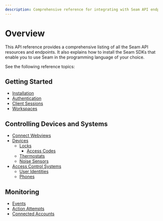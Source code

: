 ```yaml
---
description: Comprehensive reference for integrating with Seam API endpoints
---
```


# Overview

This API reference provides a comprehensive listing of all the Seam API resources and endpoints. It also explains how to install the Seam SDKs that enable you to use Seam in the programming language of your choice.

See the following reference topics:

## Getting Started

* [Installation](installation.md)
* [Authentication](authentication.md)
* [Client Sessions](../api/client_sessions/)
* [Workspaces](../api/workspaces/)

## Controlling Devices and Systems

* [Connect Webviews](../api/connect_webviews/)
* [Devices](../api/devices/)
  * [Locks](../api/locks/)
    * [Access Codes](../api/access_codes/)
  * [Thermostats](../api/thermostats/)
  * [Noise Sensors](../api/noise_sensors/)
* [Access Control Systems](../api/acs/)
  * [User Identities](../api/user_identities/)
  * [Phones](../api/phones/)

## Monitoring

* [Events](../api-clients/events/)
* [Action Attempts](../api/action_attempts/)
* [Connected Accounts](../api/connected_accounts/)
